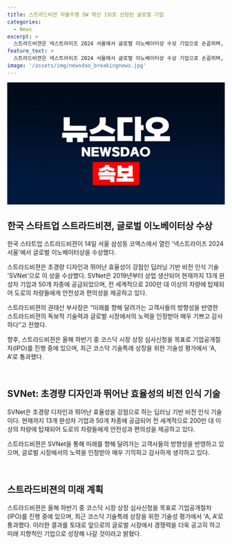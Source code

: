 ```yaml
---
title: 스트라드비젼 자율주행 SW 혁신 1위로 선정된 글로벌 기업
categories:
  - News
excerpt: >
  스트라드비젼은 넥스트라이즈 2024 서울에서 글로벌 이노베이터상 수상 기업으로 손꼽히며, 최근 13개 완성차 기업과 50개 차종에 공급하는 인공지능(AI) 기반 영상 인식 소프트웨어 SVNet으로 주목받고 있다. SVNet은 전 세계적으로 200만 대 이상의 차량에 탑재되어 도로 안전과 편의성을 높이는 역할을 하며, 이에 대한 기업의 대표는 글로벌 시장에서의 경쟁력을 강화하고 더 나아가 미래 지향적으로 성장하겠다고 밝혔다. 또한, 스트라드비젼은 코스닥 상장을 향한 과정을 진행 중에 있으며, 최근 기술성 평가에서 A, A로 통과했다.
feature_text: >
  스트라드비젼은 넥스트라이즈 2024 서울에서 글로벌 이노베이터상 수상 기업으로 손꼽히며, 최근 13개 완성차 기업과 50개 차종에 공급하는 인공지능(AI) 기반 영상 인식 소프트웨어 SVNet으로 주목받고 있다. SVNet은 전 세계적으로 200만 대 이상의 차량에 탑재되어 도로 안전과 편의성을 높이는 역할을 하며, 이에 대한 기업의 대표는 글로벌 시장에서의 경쟁력을 강화하고 더 나아가 미래 지향적으로 성장하겠다고 밝혔다. 또한, 스트라드비젼은 코스닥 상장을 향한 과정을 진행 중에 있으며, 최근 기술성 평가에서 A, A로 통과했다.
image: '/assets/img/newsdao_breakingnews.jpg'
---
```


<p><img src="/assets/img/newsdao_breakingnews.jpg" alt="pcversion 속보" /></p>

<h2 data-ke-size="size26">한국 스타트업 스트라드비젼, 글로벌 이노베이터상 수상</h2>

<p data-ke-size="size16">한국 스타트업 스트라드비젼이 14일 서울 삼성동 코엑스에서 열린 '넥스트라이즈 2024 서울'에서 글로벌 이노베이터상을 수상했다.</p>

<p data-ke-size="size16">스트라드비젼은 초경량 디자인과 뛰어난 효율성이 강점인 딥러닝 기반 비전 인식 기술 'SVNet'으로 이 상을 수상했다. SVNet은 2019년부터 상업 생산되어 현재까지 13개 완성차 기업과 50개 차종에 공급되었으며, 전 세계적으로 200만 대 이상의 차량에 탑재되어 도로의 차량들에게 안전성과 편의성을 제공하고 있다.</p>

<p data-ke-size="size16">스트라드비젼의 권태산 부사장은 “미래를 향해 달려가는 고객사들의 방향성을 반영한 스트라드비젼의 독보적 기술력과 글로벌 시장에서의 노력을 인정받아 매우 기쁘고 감사하다”고 전했다.</p>

<p>향후, 스트라드비젼은 올해 하반기 중 코스닥 시장 상장 심사신청을 목표로 기업공개절차(IPO)를 진행 중에 있으며, 최근 코스닥 기술특례 상장을 위한 기술성 평가에서 ‘A, A’로 통과했다. </p>

<p data-ke-size="size16">&nbsp;</p>

<h2 data-ke-size="size24">SVNet: 초경량 디자인과 뛰어난 효율성의 비전 인식 기술</h2>

<p data-ke-size="size16">SVNet은 초경량 디자인과 뛰어난 효율성을 강점으로 하는 딥러닝 기반 비전 인식 기술이다. 현재까지 13개 완성차 기업과 50개 차종에 공급되어 전 세계적으로 200만 대 이상의 차량에 탑재되어 도로의 차량들에게 안전성과 편의성을 제공하고 있다.</p>

<p data-ke-size="size16">스트라드비젼은 SVNet을 통해 미래를 향해 달려가는 고객사들의 방향성을 반영하고 있으며, 글로벌 시장에서의 노력을 인정받아 매우 기끽하고 감사하게 생각하고 있다.</p>

<p data-ke-size="size16">&nbsp;</p>

<h2 data-ke-size="size24">스트라드비젼의 미래 계획</h2>

<p data-ke-size="size16">스트라드비젼은 올해 하반기 중 코스닥 시장 상장 심사신청을 목표로 기업공개절차(IPO)를 진행 중에 있으며, 최근 코스닥 기술특례 상장을 위한 기술성 평가에서 ‘A, A’로 통과했다. 이러한 결과를 토대로 앞으로의 글로벌 시장에서 경쟁력을 더욱 공고히 하고 미래 지향적인 기업으로 성장해 나갈 것이라고 밝혔다.</p>

